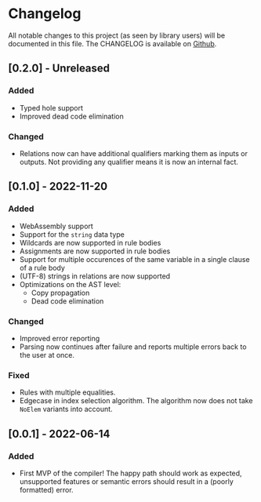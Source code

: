 # Changelog

All notable changes to this project (as seen by library users) will be documented in this file.
The CHANGELOG is available on [Github](https://github.com/luc-tielen/souffle-haskell.git/CHANGELOG.md).

## [0.2.0] - Unreleased

### Added

- Typed hole support
- Improved dead code elimination

### Changed

- Relations now can have additional qualifiers marking them as inputs or
  outputs. Not providing any qualifier means it is now an internal fact.

## [0.1.0] - 2022-11-20

### Added

- WebAssembly support
- Support for the `string` data type
- Wildcards are now supported in rule bodies
- Assignments are now supported in rule bodies
- Support for multiple occurences of the same variable in a single clause of
  a rule body
- (UTF-8) strings in relations are now supported
- Optimizations on the AST level:
  - Copy propagation
  - Dead code elimination

### Changed

- Improved error reporting
- Parsing now continues after failure and reports multiple errors back to the
  user at once.

### Fixed

- Rules with multiple equalities.
- Edgecase in index selection algorithm. The algorithm now does not take
  `NoElem` variants into account.

## [0.0.1] - 2022-06-14

### Added

- First MVP of the compiler! The happy path should work as expected, unsupported
  features or semantic errors should result in a (poorly formatted) error.
